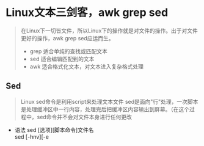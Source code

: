 
# Linux文本三剑客，awk grep sed

> 在Linux下一切皆文件，所以Linux下的操作就是对文件的操作。出于对文件更好的操作，awk grep sed应运而生。
> * grep 适合单纯的查找或匹配文本
> * sed  适合编辑匹配到的文本
> * awk  适合格式化文本，对文本进入复杂格式处理

## Sed

> Linux sed命令是利用script来处理文本文件
> sed是面向"行"处理，一次脚本是处理缓冲区中一行内容，处理完后把缓冲区内容输出到屏幕。（在这个过程中，sed命令并不会对文件本身进行任何更改

* 语法
	sed [选项][脚本命令]文件名		
	sed [-hnv][-e<script>][-f<script>][文本文件]
	* -e<script> 以选项中指定的脚本来处理文本文件 //常用
	* -f<scriptfile> 以选项中指定的脚本文件来处理文件
	* -E,-r 支持扩展正则表达式
	* -i 此选项会直接修改源文件，要慎用

*Sed脚本命令  --脚本命令在''之间
>脚本是sed命令的精髓，command部分可以分为两块知识：范围设定 和 动作处理

	1 范围设定，可以采用不同方式来表达
		* 指定行数：比如'3' '3,5'表示第三行和第三行到第五行
		* 模式匹配：正则匹配，比如'/^[^dD]/',匹配不以d,D开头行 正则表达式在//内

	2 动作处理，会提供丰富的动作供选择，如
		* d :删除行
		* p :打印行--常常与 -n 一起使用
		* a :在下面插入新行内容
		* i :在上面插入新行内容

		2.1 s 替换脚本命令
	
			格式：  [address]s/pattern/replacement/flags    // 其中address是范围设定，pattern是要替换的内容，replacement是替换的内容，flags功能

		flags标记的功能
			n 表示指定要替换的字符串出现第几次才进入替换
			g 对数据所有匹配到的内容进行替换，如果没有g，则只会在第一次匹配成功替换
			p 会打印替换命令中指定模式匹配的行
			w file 将缓冲区的内容写到指定文件
		2.2 d 删除行脚本命令
			
			格式 ： [address]d   如  sed '3d' file.txt//删除第三行 sed '/^[dD]/d'  //删除以d或D开头的行
					
		2.3 a\i 插入行脚本命令

			格式 : [address]a(或者i)\新行内容   如  sed '2a\hello world' 在第二行下面插入
			
			新行内容在\后面
		
		2.4 c 行替换脚本

			格式: [address]c\用于替换的新内容  //将指定行替换为指定内容-整行

		2.5 y 转换脚本命令--唯一可以处理单个字符的sed脚本命令

			格式 ： [address]y/inchars/outchars/   

			转换命令会将inchars和outchars的值进行一对一的映射，即inchars第一个字符会被outchars第一个字符替换

			如 : sed 'y/123/890/' file.txt

			     输出的结果中 1会变成8  2会变成9 3会变成0


## Awk  

> Linux中除了sed外，还胡一个功能更加强大的文本数据工具就是awk

* 语法:   awk [选项] '脚本命令' 文件名

	选项：-F 指定输入行的分隔符，默认为空格
	      -v 赋值一个用户定义变量
	      -f filescript 从脚本文件读取awk命令

	脚本命令：awk的强大之处在于脚本命令，它由两部分组成，分别为匹配规则和执行命令

		格式： '匹配规则{执行命令}'   //匹配规则在前，执行命令在后且在大括号包括内  注：整个脚本在''内，且执行命令在{}内

		如： awk '/^$/{printf "Blank line"}' file.txt    //功能是匹配文本中空白行后输出 Blank line

		
	1 基本用法

		awk -F/ '/[0-9]\{7\}/' file.txt   // 以指定分隔符/分隔文本每一行，并用指定匹配模式匹配

		aw -va '{printf $1+a,$1}' file.txt
		awk -va=1 -vb=2 'printf $1+a,$1+b' file.txt

		awk -f cal.awk file.tx    // cal.awk是awk脚本文件

		awk '{cmd1;cmd2;cmd3;}' file.txt  //如果需要执行多条命令，命令间用;隔开。

	2 脚本命令中支持的运算符及内建变量

		2.1运算符

		 	赋值 ： = += -= *= /=
			逻辑 : && ||
			正则与不正则： ~正则  ~！不正则
			连接 ： 空格
			等等……
	
		2.2内建变量

			$n ： 当前行分隔后第n个字段
			$0 :  完整的输入记录
			FILENAME : 文件名
			IGNORECASE : 如果为真，则忽略大小写匹配

		2.3两个重要关键词

			关于awk脚本命令，有两个重要关键词BEGIN&&END

			BEGIN{放在执行前的命令}
			END {放在处理完所有行后需要执行的命令}
			{cmd} 放每行需要执行的命令

			格式： awk 'BEGIN{CMD1} {CMD2} END{CMD3}' //BEGIN&&END并非是必须的

## Grep

